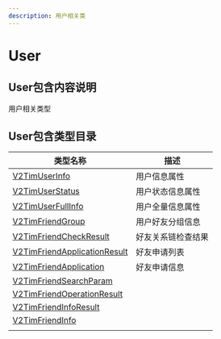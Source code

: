 ```yaml
---
description: 用户相关类
---
```


# User

## User包含内容说明

用户相关类型

## User包含类型目录

| 类型名称                                                                                                                                                                                                   | 描述        |
| ------------------------------------------------------------------------------------------------------------------------------------------------------------------------------------------------------ | --------- |
| [V2TimUserInfo](https://pub.dev/documentation/tencent\_im\_sdk\_plugin\_platform\_interface/0.2.8/models\_v2\_tim\_user\_info/V2TimUserInfo-class.html)                                                | 用户信息属性    |
| [V2TimUserStatus](https://pub.dev/documentation/tencent\_im\_sdk\_plugin\_platform\_interface/0.2.8/models\_v2\_tim\_user\_status/V2TimUserStatus-class.html)                                          | 用户状态信息属性  |
| [V2TimUserFullInfo](https://pub.dev/documentation/tencent\_im\_sdk\_plugin\_platform\_interface/0.2.8/models\_v2\_tim\_user\_full\_info/V2TimUserFullInfo-class.html)                                  | 用户全量信息属性  |
| [V2TimFriendGroup](https://pub.dev/documentation/tencent\_im\_sdk\_plugin\_platform\_interface/0.2.8/models\_v2\_tim\_friend\_group/V2TimFriendGroup-class.html)                                       | 用户好友分组信息  |
| [V2TimFriendCheckResult](https://pub.dev/documentation/tencent\_im\_sdk\_plugin\_platform\_interface/0.2.8/models\_v2\_tim\_friend\_check\_result/V2TimFriendCheckResult-class.html)                   | 好友关系链检查结果 |
| [V2TimFriendApplicationResult](https://pub.dev/documentation/tencent\_im\_sdk\_plugin\_platform\_interface/0.2.8/models\_v2\_tim\_friend\_application\_result/V2TimFriendApplicationResult-class.html) | 好友申请列表    |
| [V2TimFriendApplication](https://pub.dev/documentation/tencent\_im\_sdk\_plugin\_platform\_interface/0.2.8/models\_v2\_tim\_friend\_application/V2TimFriendApplication-class.html)                     | 好友申请信息    |
| [V2TimFriendSearchParam](https://pub.dev/documentation/tencent\_im\_sdk\_plugin\_platform\_interface/0.2.8/models\_v2\_tim\_friend\_search\_param/V2TimFriendSearchParam-class.html)                   |           |
| [V2TimFriendOperationResult](https://pub.dev/documentation/tencent\_im\_sdk\_plugin\_platform\_interface/0.2.8/models\_v2\_tim\_friend\_operation\_result/V2TimFriendOperationResult-class.html)       |           |
| [V2TimFriendInfoResult](https://pub.dev/documentation/tencent\_im\_sdk\_plugin\_platform\_interface/0.2.8/models\_v2\_tim\_friend\_info\_result/V2TimFriendInfoResult-class.html)                      |           |
| [V2TimFriendInfo](https://pub.dev/documentation/tencent\_im\_sdk\_plugin\_platform\_interface/0.2.8/models\_v2\_tim\_friend\_info/V2TimFriendInfo-class.html)                                          |           |
|                                                                                                                                                                                                        |           |
